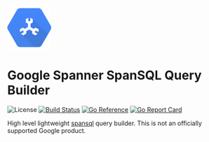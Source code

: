 <img width="100" src="https://raw.githubusercontent.com/mindful-hq/spansql-query-builder/main/assets/images/spanner.png" alt="spanner-logo">

# Google Spanner SpanSQL Query Builder

![License](https://img.shields.io/npm/l/@ls-lint/ls-lint.svg?sanitize=true)
[![Build Status](https://drone.mindful.com/api/badges/mindful-hq/spansql-query-builder/status.svg)](https://drone.mindful.com/mindful-hq/spansql-query-builder)
[![Go Reference](https://pkg.go.dev/badge/cloud.google.com/go/spanner.svg)](https://pkg.go.dev/github.com/mindful-hq/spansql-query-builder)
[![Go Report Card](https://goreportcard.com/badge/github.com/mindful-hq/spansql-query-builder)](https://goreportcard.com/report/mindful-hq/spansql-query-builder)

High level lightweight [spansql](https://pkg.go.dev/cloud.google.com/go/spanner/spansql) query builder.
This is not an officially supported Google product.